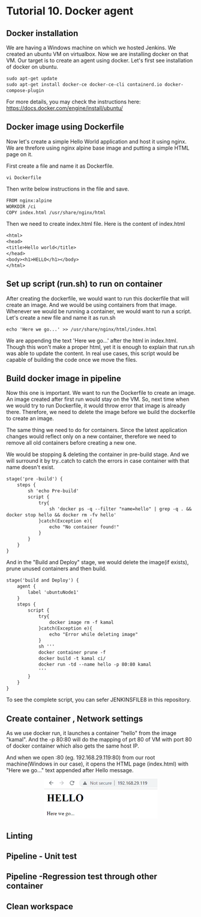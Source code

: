 # Tutorial 10. Docker agent

## Docker installation

We are having a Windows machine on which we hosted Jenkins. We created an ubuntu VM on virtualbox. Now we are installing docker on that VM. Our target is to create an agent using docker. Let's first see installation of docker on ubuntu.

```
sudo apt-get update
sudo apt-get install docker-ce docker-ce-cli containerd.io docker-compose-plugin
```

For more details, you may check the instructions here: https://docs.docker.com/engine/install/ubuntu/


## Docker image using Dockerfile

Now let's create a simple Hello World application and host it using nginx. We are threfore using nginx alpine base image and putting a simple HTML page on it.

First create a file and name it as Dockerfile.

```
vi Dockerfile
```

Then write below instructions in the file and save. 

```
FROM nginx:alpine
WORKDIR /ci
COPY index.html /usr/share/nginx/html
```

Then we need to create index.html file. Here is the content of index.html

```
<html>
<head>
<title>Hello world</title>
</head>
<body><h1>HELLO</h1></body>
</html>
```

## Set up script (run.sh) to run on container

After creating the dockerfile, we would want to run this dockerfile that will create an image. And we would be using containers from that image. Whenever we would be running a container, we would want to run a script. Let's create a new file and name it as run.sh

```
echo 'Here we go...' >> /usr/share/nginx/html/index.html
```

We are appending the text 'Here we go...' after the html in index.html. Though this won't make a proper html, yet it is enough to explain that run.sh was able to update the content. 
In real use cases, this script would be capable of building the code once we move the files.


## Build docker image in pipeline
Now this one is important. We want to run the Dockerfile to create an image. An image created after first run would stay on the VM. So, next time when we would try to run Dockerfile, it would throw error that image is already there. Therefore, we need to delete the image before we build the dockerfile to create an image.

The same thing we need to do for containers. Since the latest application changes would reflect only on a new container, therefore we need to remove all old containers before creating a new one.

We would be stopping & deleting the container in pre-build stage. And we will surround it by try..catch to catch the errors in case container with that name doesn't exist.

```
stage('pre -build') {
    steps {
        sh 'echo Pre-build'
        script {
            try{
                sh 'docker ps -q --filter "name=hello" | grep -q . && docker stop hello && docker rm -fv hello'
            }catch(Exception e){
                echo "No container found!"
            }
        }
    }
}
```

And in the "Build and Deploy" stage, we would delete the image(if exists), prune unused containers and then build.

```
stage('build and Deploy') {
    agent {
        label 'ubuntuNode1'
    }
    steps {
        script {
            try{
                docker image rm -f kamal
            }catch(Exception e){
                echo "Error while deleting image"
            }
            sh '''
            docker container prune -f
            docker build -t kamal ci/
            docker run -td --name hello -p 80:80 kamal
            '''
        }
    }
}
```

To see the complete script, you can sefer JENKINSFILE8 in this repository.


## Create container , Network settings

As we use docker run, it launches a container "hello" from the image "kamal". And the -p 80:80 will do the mapping of prt 80 of VM with port 80 of docker container which also gets the same host IP.

And when we open <VM IP>:80 (eg. 192.168.29.119:80) from our root machine(Windows in our case), it opens the HTML page (index.html) with "Here we go..." text appended after Hello message.

<p align="center">
    <img src="/images/helloNginxApp.png" width="60%" height="60%">
</p>

## Linting

## Pipeline - Unit test

## Pipeline -Regression test through other container

## Clean workspace